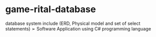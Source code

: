 # game-rital-database
database system  include (ERD, Physical model and set of select statements) ➢ Software Application using C# programming language
